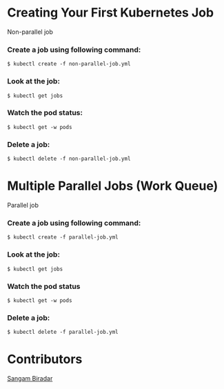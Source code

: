 # Creating Your First Kubernetes Job


Non-parallel job

### Create a job using following command:

``` $ kubectl create -f non-parallel-job.yml ```

### Look at the job:

``` $ kubectl get jobs ```

###  Watch the pod status:

``` $ kubectl get -w pods ```

### Delete a job:

``` $ kubectl delete -f non-parallel-job.yml ```


# Multiple Parallel Jobs (Work Queue)

Parallel job

### Create a job using following command:

``` $ kubectl create -f parallel-job.yml ```

### Look at the job:

``` $ kubectl get jobs ```

### Watch the pod status

``` $ kubectl get -w pods ```

### Delete a job:

``` $ kubectl delete -f parallel-job.yml ```

# Contributors

[Sangam Biradar](https://twitter.com/BiradarSangam)
